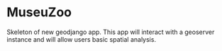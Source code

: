 # MuseuZoo
Skeleton of new geodjango app. This app will interact with a geoserver instance and will allow users basic spatial analysis.
